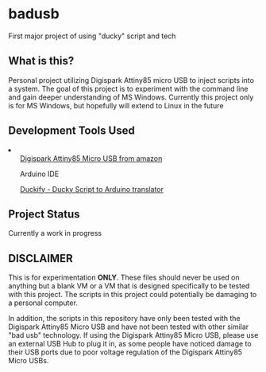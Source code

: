 # badusb
First major project of using "ducky" script and tech 

## What is this?
Personal project utilizing Digispark Attiny85 micro USB to inject scripts into a system. The goal of this project is to experiment with the command line and gain deeper understanding of MS Windows. Currently this project only is for MS Windows, but hopefully will extend to Linux in the future

## Development Tools Used
<li>
  <ul><a href="https://www.amazon.com/ACEIRMC-Digispark-Kickstarter-Attiny85-Development/dp/B08JGL5TSV/ref=sr_1_3?crid=2QAHQS911Q1QE&keywords=ACEIRMC+digispark+attiny85&qid=1662053746&s=electronics&sprefix=aceirmc+digispark+attiny85%2Celectronics%2C53&sr=1-3">Digispark Attiny85 Micro USB from amazon</a></ul>
  <ul>Arduino IDE</ul>
  <ul><a href="https://duckify.huhn.me/">Duckify - Ducky Script to Arduino translator</a></ul>
</li>

## Project Status
Currently a work in progress

## DISCLAIMER
This is for experimentation <b>ONLY</b>. These files should never be used on anything but a blank VM or a VM that is designed specifically to be tested with this project. The scripts in this project could potentially be damaging to a personal computer. 

In addition, the scripts in this repository have only been tested with the Digispark Attiny85 Micro USB and have not been tested with other similar "bad usb" technology. If using the Digispark Attiny85 Micro USB, please use an external USB Hub to plug it in, as some people have noticed damage to their USB ports due to poor voltage regulation of the Digispark Attiny85 Micro USBs.
